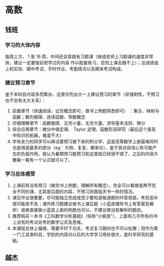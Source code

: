 # 高数

## 钱班

### 学习的大体内容

每周三次， 1 至 16 周，中间还会穿插有习题课（继成老师上习题课的速度非常快，建议一定要提前把学过的内容 作以配套练习，否则上课会跟不上）；总成绩由上机实验、期中考试、平时作业、考勤情况以及期末考试构成。

### 建议预习章节

鉴于本科目内容多而繁杂，这里仅列出大一上建议预习的章节（非强制性，不预习也不会有太大关系）：

1. 前置章节（快速阅读，记住概念即可，做书上例题熟悉即可） ：集合、映射与函数；数列极限、连续函数、导数概念
2. 仔细理解章节：函数极限、无穷小量、无穷大量。求导基本法则、微分
3. 综合应用章节：微分中值定理、 Taylor 定理、函数形态研究（最后这个是高中知识的拓展，难度不大）
4. 学有余力的同学可以再试着预习接下来的积分学，这是高等数学上册最难同时也是用途最多的部分（eg：大物、复变、概率论），鉴于其对自信心有可能产生的负面作用，我认为暑期预习能预习到这里就已经很不错了，之后的内容大概看一看有一个认识就可以了。

### 学习总体感受

1. 上课前有没有预习（做完书上例题，理解所有概念），完全可以看做是两节完全不同的课，尤其是后面的内容，不预习将面临天书一样的情况。
2. 课后作业很重要，尽可能独立完成或至少要知道每道题的作答思路，考前恶补很可能来不及；课外练习题建议做书上课后题（小蓝皮辅导书上有答案及解析）或者直接做小蓝皮上面的例题也可以，不建议做没有解析的题目。
3. 推荐购买一本书《工科数学分析基础》（俗称“小紫皮”），上面有几乎所有的书上没有的考试会考的数学公式及思维。
4. 本课程总体上偏难，需要平时下功夫，考试复习期间也不可以松懈；但作为第一门工具类科目，学到的内容对以后的大学学习用处很大，是科学研究的基础。

## 越杰

